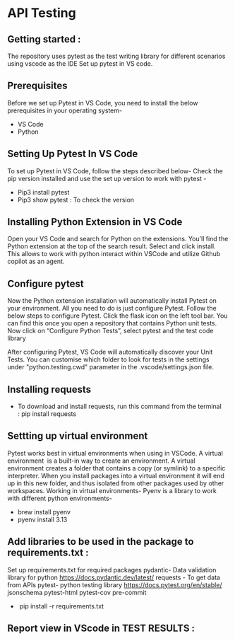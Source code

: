 # API Testing

## Getting started :
The repository uses pytest as the test writing library for different scenarios using vscode as the IDE
Set up pytest in VS code.

## Prerequisites
Before we set up Pytest in VS Code, you need to install the below prerequisites in your operating system-
  * VS Code 
  * Python

## Setting Up Pytest In VS Code
To set up Pytest in VS Code, follow the steps described below-
Check the pip version installed and use the set up version to work with pytest - 
  * Pip3 install pytest
  * Pip3 show pytest : To check the version

## Installing Python Extension in VS Code
Open your VS Code and search for Python on the extensions. You’ll find the Python extension at the top of the search result. Select and click install.
This allows to work with python interact within VSCode and utilize Github copilot as an agent.

## Configure pytest
Now the Python extension installation will automatically install Pytest on your environment. All you need to do is just configure Pytest. Follow the below steps to configure Pytest.
Click the flask icon on the left tool bar. You can find this once you open a repository that contains Python unit tests.
Now click on “Configure Python Tests”, select pytest and the test code library

After configuring Pytest, VS Code will automatically discover your Unit Tests. You can customise which folder to look for tests in the settings under "python.testing.cwd" parameter in the .vscode/settings.json file.
## Installing requests
  * To download and install requests, run this command from the terminal : pip install requests
  
## Settting up virtual environment
Pytest works best in virtual environments when using in VSCode. A virtual environment  is a built-in way to create an environment. A virtual environment creates a folder that contains a copy (or symlink) to a specific interpreter. When you install packages into a virtual environment it will end up in this new folder, and thus isolated from other packages used by other workspaces.
Working in virtual environments-
Pyenv is a library to work with different python environments-
  * brew install pyenv
  * pyenv install 3.13

## Add libraries to be used in the package to requirements.txt :
Set up requirements.txt for required packages
	pydantic- Data validation library for python 
 		https://docs.pydantic.dev/latest/
	requests - To get data from APIs
	pytest- python testing library
 		https://docs.pytest.org/en/stable/
	jsonschema 
	pytest-html
	pytest-cov
	pre-commit
*  pip install -r requirements.txt

## Report view in VScode in TEST RESULTS :


